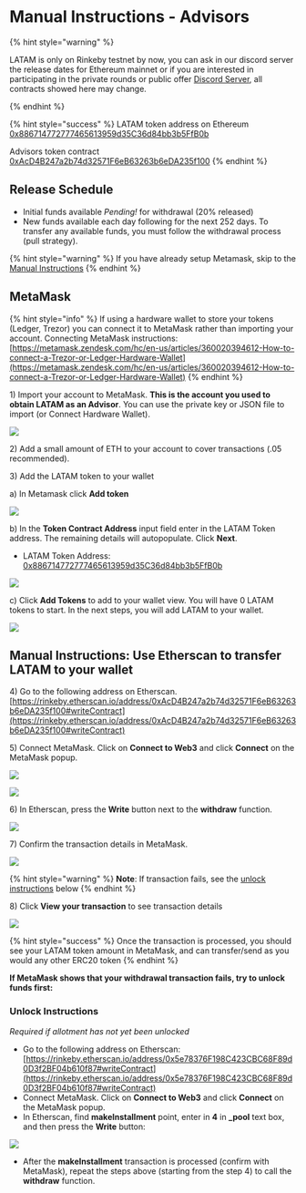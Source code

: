 # Manual Instructions - Advisors
{% hint style="warning" %}

LATAM is only on Rinkeby testnet by now, you can ask in our discord server the release dates for Ethereum mainnet or if you are interested in participating in the private rounds or public offer [Discord Server](https://discord.gg/TncBuWdY6B), all contracts showed here may change.

{% endhint %}

{% hint style="success" %}
LATAM token address on Ethereum [0x886714772777465613959d35C36d84bb3b5FfB0b](https://rinkeby.etherscan.io/token/0x886714772777465613959d35C36d84bb3b5FfB0b)

Advisors token contract  
[0xAcD4B247a2b74d32571F6eB63263b6eDA235f100](https://rinkeby.etherscan.io/address/0xAcD4B247a2b74d32571F6eB63263b6eDA235f100)
{% endhint %}

## Release Schedule

* Initial funds available _Pending!_ for withdrawal \(20% released\)
* New funds available each day following for the next 252 days. To transfer any available funds, you must follow the withdrawal process \(pull strategy\).

{% hint style="warning" %}
If you have already setup Metamask, skip to the [Manual Instructions](manual-instructions-advisors#manual-instructions-use-etherscan-to-transfer-latam-to-your-wallet)
{% endhint %}

## MetaMask

{% hint style="info" %}
If using a hardware wallet to store your tokens \(Ledger, Trezor\) you can connect it to MetaMask rather than importing your account.  Connecting MetaMask instructions: [https://metamask.zendesk.com/hc/en-us/articles/360020394612-How-to-connect-a-Trezor-or-Ledger-Hardware-Wallet](https://metamask.zendesk.com/hc/en-us/articles/360020394612-How-to-connect-a-Trezor-or-Ledger-Hardware-Wallet)
{% endhint %}

1\) Import your account to MetaMask. **This is the account you used to obtain LATAM as an Advisor**. You can use the private key or JSON file to import \(or Connect Hardware Wallet\).

![](../../../.gitbook/assets/mm1.png)

2\) Add a small amount of ETH to your account to cover transactions \(.05 recommended\).

3\) Add the LATAM token to your wallet

a\) In Metamask click **Add token**

![](../../../.gitbook/assets/mm1%20%281%29.png)

b\) In the **Token Contract Address** input field enter in the LATAM Token address. The remaining details will autopopulate. Click **Next**.

* LATAM Token Address: [0x886714772777465613959d35C36d84bb3b5FfB0b](https://rinkeby.etherscan.io/address/0x886714772777465613959d35C36d84bb3b5FfB0b)

![](../../../.gitbook/assets/mm2.png)

c\) Click **Add Tokens** to add to your wallet view. You will have 0 LATAM tokens to start. In the next steps, you will add LATAM to your wallet.

![](../../../.gitbook/assets/mm3.png)

## Manual Instructions: Use Etherscan to transfer LATAM to your wallet

4\) Go to the following address on Etherscan.  
[https://rinkeby.etherscan.io/address/0xAcD4B247a2b74d32571F6eB63263b6eDA235f100#writeContract](https://rinkeby.etherscan.io/address/0xAcD4B247a2b74d32571F6eB63263b6eDA235f100#writeContract)

5\) Connect MetaMask. Click on **Connect to Web3** and click **Connect**  on the MetaMask popup. 

![](../../../.gitbook/assets/advisor-1.png)

![](../../../.gitbook/assets/connect-2.png)

6\) In Etherscan, press the **Write** button next to the **withdraw** function.

![](../../../.gitbook/assets/advisor-2.png)

7\) Confirm the transaction details in MetaMask.

![](../../../.gitbook/assets/mm-confirm-advisor.png)

{% hint style="warning" %}
**Note**: If transaction fails, see the [unlock instructions]() below
{% endhint %}

8\) Click **View your transaction** to see transaction details

![](../../../.gitbook/assets/advisor-3.png)

{% hint style="success" %}
Once the transaction is processed, you should see your LATAM token amount in MetaMask, and can transfer/send as you would any other ERC20 token
{% endhint %}

**If MetaMask shows that your withdrawal transaction fails, try to unlock funds first:**

### **Unlock Instructions**

_Required if allotment has not yet been unlocked_

* Go to the following address on Etherscan: [https://rinkeby.etherscan.io/address/0x5e78376F198C423CBC68F89d0D3f2BF04b610f87#writeContract](https://rinkeby.etherscan.io/address/0x5e78376F198C423CBC68F89d0D3f2BF04b610f87#writeContract)
* Connect MetaMask. Click on **Connect to Web3** and click **Connect** on the MetaMask popup.
* In Etherscan, find **makeInstallment** point, enter in **4** in **\_pool** text box, and then press the **Write** button:

![](../../../.gitbook/assets/advisor-install.png)

* After the **makeInstallment** transaction is processed \(confirm with MetaMask\), repeat the steps above \(starting from the step 4\) to call the **withdraw** function.



